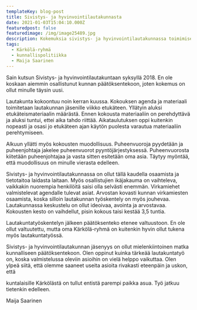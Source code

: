 ```yaml
---
templateKey: blog-post
title: Sivistys- ja hyvinvointilautakunnasta
date: 2021-01-03T15:04:10.000Z
featuredpost: false
featuredimage: /img/image25489.jpg
description: Kokemuksia sivistys- ja hyvinvointilautakunnassa toimimisesta
tags:
  - Kärkölä-ryhmä
  - kunnallispolitiikka
  - Maija Saarinen
---
```

Sain kutsun Sivistys- ja hyvinvointilautakuntaan syksyllä 2018. En ole koskaan aiemmin osallistunut kunnan päätöksentekoon, joten kokemus on ollut minulle täysin uusi.

Lautakunta kokoontuu noin kerran kuussa. Kokouksen agenda ja materiaali toimitetaan lautakunnan jäsenille viikko etukäteen. Yllätyin aluksi etukäteismateriaalin määrästä. Ennen kokousta materiaaliin on perehdyttävä ja aluksi tuntui, ettei aika tahdo riittää. Aikataulutuksen oppi kuitenkin nopeasti ja osasi jo etukäteen ajan käytön puolesta varautua materiaaliin perehtymiseen.

Alkuun yllätti myös kokousten muodollisuus. Puheenvuoroja pyydetään ja puheenjohtaja jakelee puheenvuorot pyyntöjärjestyksessä. Puheenvuorosta kiitetään puheenjohtajaa ja vasta sitten esitetään oma asia. Täytyy myöntää, että muodollisuus on minulle vierasta edelleen.

Sivistys- ja hyvinvointilautakunnassa on ollut tällä kaudella osaamista ja tietotaitoa laidasta laitaan. Myös osallistujien ikäjakauma on vaihteleva, vaikkakin nuorempia henkilöitä saisi olla selvästi enemmän. Virkamiehet valmistelevat agendalle tulevat asiat. Arvostan kovasti kunnan virkamiesten osaamista, koska silloin lautakunnan työskentely on myös jouhevaa. Lautakunnassa keskustelu on ollut ideoivaa, avointa ja arvostavaa. Kokousten kesto on vaihdellut, pisin kokous taisi kestää 3,5 tuntia.

Lautakuntatyöskentelyn jälkeen päätöksenteko etenee valtuustoon. En ole ollut valtuutettu, mutta oma Kärkölä-ryhmä on kuitenkin hyvin ollut tukena myös lautakuntatyössä.

Sivistys- ja hyvinvointilautakunnan jäsenyys on ollut mielenkiintoinen matka kunnalliseen päätöksentekoon. Olen oppinut kuinka tärkeää lautakuntatyö on, koska valmistelussa oleviin asioihin on vielä helppo vaikuttaa. Olen ylpeä siitä, että olemme saaneet useita asioita rivakasti eteenpäin ja uskon, että

kuntalaisille Kärkölästä on tullut entistä parempi paikka asua. Työ jatkuu tietenkin edelleen.

Maija Saarinen